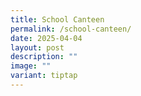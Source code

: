 ```yaml
---
title: School Canteen
permalink: /school-canteen/
date: 2025-04-04
layout: post
description: ""
image: ""
variant: tiptap
---
```

